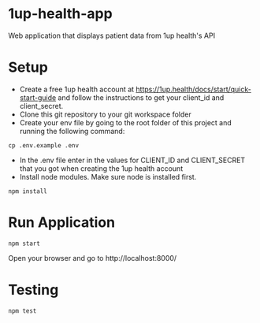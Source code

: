 # 1up-health-app
Web application that displays patient data from 1up health's API

# Setup
- Create a free 1up health account at https://1up.health/docs/start/quick-start-guide and follow the instructions to 
get your client_id and client_secret.
- Clone this git repository to your git workspace folder
- Create your env file by going to the root folder of this project and running the following command:
```$xslt
cp .env.example .env
```
- In the .env file enter in the values for CLIENT_ID and CLIENT_SECRET that you got when creating the 1up health account
- Install node modules. Make sure node is installed first.
```
npm install
```

# Run Application
```$xslt
npm start
```
Open your browser and go to http://localhost:8000/

# Testing
```$xslt
npm test
```